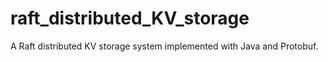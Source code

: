 # raft_distributed_KV_storage
A Raft distributed KV storage system implemented with Java and Protobuf.

